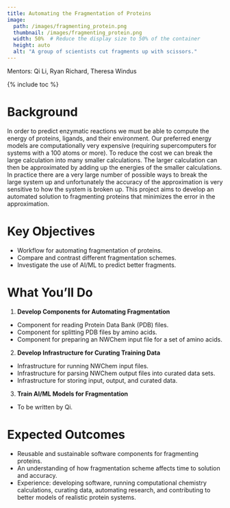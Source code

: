 ```yaml
---
title: Automating the Fragmentation of Proteins
image:
  path: /images/fragmenting_protein.png
  thumbnail: /images/fragmenting_protein.png
  width: 50%  # Reduce the display size to 50% of the container
  height: auto
  alt: "A group of scientists cut fragments up with scissors."
---
```

Mentors: Qi Li, Ryan Richard, Theresa Windus

{% include toc %}

# Background

In order to predict enzymatic reactions we must be able to compute the energy
of proteins, ligands, and their environment. Our preferred energy models are
computationally very expensive (requiring supercomputers for systems with a
100 atoms or more). To reduce the cost we can break the large calculation into
many smaller calculations. The larger calculation can then be approximated by
adding up the energies of the smaller calculations. In practice there are a
very large number of possible ways to break the large system up and 
unfortunately the accuracy of the approximation is very sensitive to how the
system is broken up. This project aims to develop an automated solution to
fragmenting proteins that minimizes the error in the approximation.

# Key Objectives

- Workflow for automating fragmentation of proteins.
- Compare and contrast different fragmentation schemes.
- Investigate the use of AI/ML to predict better fragments.

# What You’ll Do

1. **Develop Components for Automating Fragmentation** 
- Component for reading Protein Data Bank (PDB) files.
- Component for splitting PDB files by amino acids.
- Component for preparing an NWChem input file for a set of amino acids.

2. **Develop Infrastructure for Curating Training Data**
- Infrastructure for running NWChem input files.
- Infrastructure for parsing NWChem output files into curated data sets.
- Infrastructure for storing input, output, and curated data.

3. **Train AI/ML Models for Fragmentation**
- To be written by Qi.

# Expected Outcomes

- Reusable and sustainable software components for fragmenting proteins.
- An understanding of how fragmentation scheme affects time to solution and
  accuracy.
- Experience: developing software, running computational chemistry calculations,
  curating data, automating research, and contributing to better models of
  realistic protein systems.
